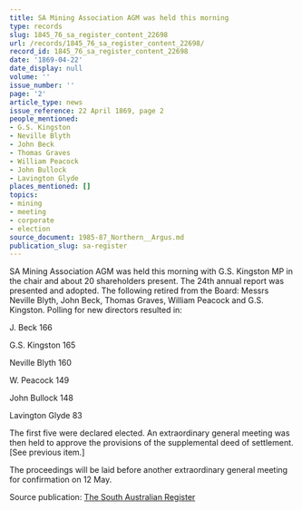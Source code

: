 ```yaml
---
title: SA Mining Association AGM was held this morning
type: records
slug: 1845_76_sa_register_content_22698
url: /records/1845_76_sa_register_content_22698/
record_id: 1845_76_sa_register_content_22698
date: '1869-04-22'
date_display: null
volume: ''
issue_number: ''
page: '2'
article_type: news
issue_reference: 22 April 1869, page 2
people_mentioned:
- G.S. Kingston
- Neville Blyth
- John Beck
- Thomas Graves
- William Peacock
- John Bullock
- Lavington Glyde
places_mentioned: []
topics:
- mining
- meeting
- corporate
- election
source_document: 1985-87_Northern__Argus.md
publication_slug: sa-register
---
```


SA Mining Association AGM was held this morning with G.S. Kingston MP in the chair and about 20 shareholders present.  The 24th annual report was presented and adopted.  The following retired from the Board: Messrs Neville Blyth, John Beck, Thomas Graves, William Peacock and G.S. Kingston.  Polling for new directors resulted in:

J. Beck	166

G.S. Kingston	165

Neville Blyth	160

W. Peacock	149

John Bullock	148

Lavington Glyde	83

The first five were declared elected.  An extraordinary general meeting was then held to approve the provisions of the supplemental deed of settlement.  [See previous item.]

The proceedings will be laid before another extraordinary general meeting for confirmation on 12 May.

Source publication: [The South Australian Register](/publications/sa-register/)
